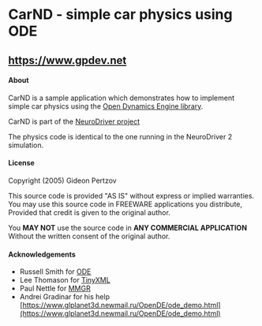 # CarND - simple car physics using ODE
## https://www.gpdev.net

#### About

CarND is a sample application which demonstrates how to implement
simple car physics using the [Open Dynamics Engine library](www.ode.org).

CarND is part of the [NeuroDriver project](https://www.gpdev.net/NeuroDriver.html)


The physics code is identical to the one running in the NeuroDriver 2 simulation.

#### License

Copyright (2005) Gideon Pertzov

This source code is provided "AS IS" without express or implied warranties.
You may use this source code in FREEWARE applications you distribute, 
Provided that credit is given to the original author.


You __MAY NOT__ use the source code in __ANY COMMERCIAL APPLICATION__
Without the written consent of the original author.

#### Acknowledgements

- Russell Smith for [ODE](https://www.ode.org/)
- Lee Thomason for [TinyXML]([https://www.grinninglizard.com/tinyxml/](https://github.com/leethomason/tinyxml2))
- Paul Nettle for [MMGR](https://www.paulnettle.com/)
- Andrei Gradinar for his help [https://www.glplanet3d.newmail.ru/OpenDE/ode_demo.html](https://www.glplanet3d.newmail.ru/OpenDE/ode_demo.html)

